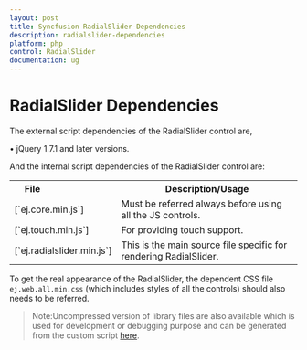 ```yaml
---
layout: post
title: Syncfusion RadialSlider-Dependencies
description: radialslider-dependencies
platform: php
control: RadialSlider
documentation: ug
---
```


# RadialSlider Dependencies

The external script dependencies of the RadialSlider control are,

•	jQuery 1.7.1 and later versions.

And the internal script dependencies of the RadialSlider control are:

<table>
<tr>
<th>
File                          </th><th>
Description/Usage</th></tr>
<tr>
<td>
[`ej.core.min.js`]</td><td>
Must be referred always before using all the JS controls.</td></tr>
<tr>
<td>
[`ej.touch.min.js`]</td><td>
For providing touch support.</td></tr>
<tr>
<td>
[`ej.radialslider.min.js`]</td><td>
This is the main source file specific for rendering RadialSlider.</td></tr>
</table> 

To get the real appearance of the RadialSlider, the dependent CSS file `ej.web.all.min.css` (which includes styles of all the controls) should also needs to be referred.

>Note:Uncompressed version of library files are also available which is used for development or debugging purpose and can be generated from the custom script [here](https://csg.syncfusion.com/).
